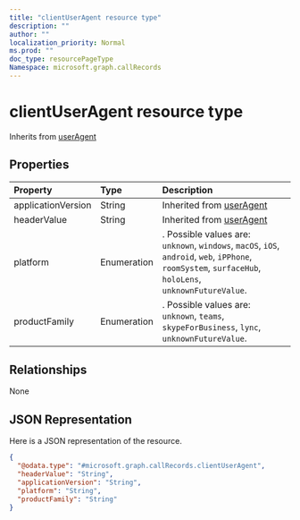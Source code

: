 ```yaml
---
title: "clientUserAgent resource type"
description: ""
author: ""
localization_priority: Normal
ms.prod: ""
doc_type: resourcePageType
Namespace: microsoft.graph.callRecords
---
```



# clientUserAgent resource type




Inherits from [userAgent](../resources/userAgent.md)

## Properties
|Property|Type|Description|
|:---|:---|:---|
|applicationVersion|String| Inherited from [userAgent](../resources/callRecords-userAgent.md)|
|headerValue|String| Inherited from [userAgent](../resources/callRecords-userAgent.md)|
|platform|Enumeration|. Possible values are: `unknown`, `windows`, `macOS`, `iOS`, `android`, `web`, `iPPhone`, `roomSystem`, `surfaceHub`, `holoLens`, `unknownFutureValue`.|
|productFamily|Enumeration|. Possible values are: `unknown`, `teams`, `skypeForBusiness`, `lync`, `unknownFutureValue`.|

## Relationships
None

## JSON Representation
Here is a JSON representation of the resource.
<!-- {
  "blockType": "resource",
  "@odata.type": "microsoft.graph.callRecords.clientUserAgent"
}
-->
``` json
{
  "@odata.type": "#microsoft.graph.callRecords.clientUserAgent",
  "headerValue": "String",
  "applicationVersion": "String",
  "platform": "String",
  "productFamily": "String"
}
```

